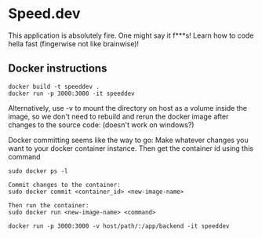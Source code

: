 # Speed.dev
This application is absolutely fire. One might say it f***s!
Learn how to code hella fast (fingerwise not like brainwise)!

## Docker instructions
```
docker build -t speeddev .
docker run -p 3000:3000 -it speeddev

```
Alternatively, use -v to mount the directory on host as a volume inside the image,
so we don't need to rebuild and rerun the docker image after changes to the source code:
(doesn't work on windows?)

Docker committing seems like the way to go:
    Make whatever changes you want to your docker container instance.
    Then get the container id using this command
    
    sudo docker ps -l 

    Commit changes to the container:
    sudo docker commit <container_id> <new-image-name>

    Then run the container:
    sudo docker run <new-image-name> <command>



```
docker run -p 3000:3000 -v host/path/:/app/backend -it speeddev
```